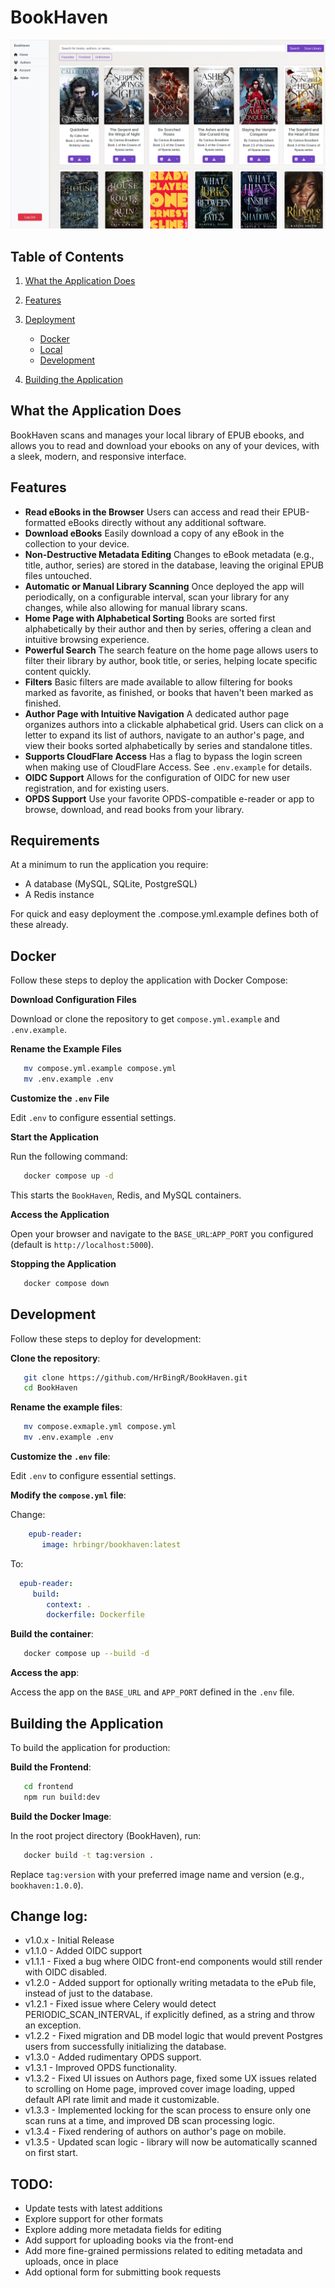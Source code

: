 # BookHaven

![BookHaven Home](./bookhaven_home.png)

## Table of Contents
1. [What the Application Does]()
2. [Features]()
3. [Deployment]()
   - [Docker]()
   - [Local]()
   - [Development]()

4. [Building the Application]()


## What the Application Does
BookHaven scans and manages your local library of EPUB ebooks, and allows you to read and download your ebooks on any of your devices, with a sleek, modern, and responsive interface.

## Features
- **Read eBooks in the Browser**
  Users can access and read their EPUB-formatted eBooks directly without any additional software.
- **Download eBooks**
  Easily download a copy of any eBook in the collection to your device.
- **Non-Destructive Metadata Editing**
  Changes to eBook metadata (e.g., title, author, series) are stored in the database, leaving the original EPUB files untouched.
- **Automatic or Manual Library Scanning**
  Once deployed the app will periodically, on a configurable interval, scan your library for any changes, while also allowing for manual library scans.
- **Home Page with Alphabetical Sorting**
  Books are sorted first alphabetically by their author and then by series, offering a clean and intuitive browsing experience.
- **Powerful Search**
  The search feature on the home page allows users to filter their library by author, book title, or series, helping locate specific content quickly.
- **Filters**
  Basic filters are made available to allow filtering for books marked as favorite, as finished, or books that haven't been marked as finished.
- **Author Page with Intuitive Navigation**
  A dedicated author page organizes authors into a clickable alphabetical grid. Users can click on a letter to expand its list of authors, navigate to an author's page, and view their books sorted alphabetically by series and standalone titles.
- **Supports CloudFlare Access**
  Has a flag to bypass the login screen when making use of CloudFlare Access. See `.env.example` for details.
- **OIDC Support**
  Allows for the configuration of OIDC for new user registration, and for existing users.
- **OPDS Support**
  Use your favorite OPDS-compatible e-reader or app to browse, download, and read books from your library.

## Requirements

At a minimum to run the application you require:

- A database (MySQL, SQLite, PostgreSQL)
- A Redis instance

For quick and easy deployment the .compose.yml.example defines both of these already.

## Docker
Follow these steps to deploy the application with Docker Compose:

**Download Configuration Files**

Download or clone the repository to get `compose.yml.example` and `.env.example`.

**Rename the Example Files**

``` bash
   mv compose.yml.example compose.yml
   mv .env.example .env
```

**Customize the `.env` File**

Edit `.env` to configure essential settings.

**Start the Application**

Run the following command:
``` bash
   docker compose up -d
```
This starts the `BookHaven`, Redis, and MySQL containers.

**Access the Application**

Open your browser and navigate to the `BASE_URL`:`APP_PORT` you configured (default is `http://localhost:5000`).

**Stopping the Application**

``` bash
   docker compose down
```

## Development
Follow these steps to deploy for development:

**Clone the repository**:

``` bash
   git clone https://github.com/HrBingR/BookHaven.git
   cd BookHaven
```

**Rename the example files**:

```bash
   mv compose.exmaple.yml compose.yml
   mv .env.example .env
```

**Customize the `.env` file**:

Edit `.env` to configure essential settings.

**Modify the `compose.yml` file**:

Change:

```yaml
    epub-reader:
       image: hrbingr/bookhaven:latest
```

To:

```yaml
  epub-reader:
     build:
        context: .
        dockerfile: Dockerfile
```

**Build the container**:
```bash
   docker compose up --build -d
```

**Access the app**:

Access the app on the `BASE_URL` and `APP_PORT` defined in the `.env` file.

## Building the Application
To build the application for production:

**Build the Frontend**:

``` bash
   cd frontend
   npm run build:dev
```

**Build the Docker Image**:

In the root project directory (BookHaven), run:
``` bash
   docker build -t tag:version .
```

Replace `tag:version` with your preferred image name and version (e.g., `bookhaven:1.0.0`).

## Change log:

- v1.0.x - Initial Release
- v1.1.0 - Added OIDC support
- v1.1.1 - Fixed a bug where OIDC front-end components would still render with OIDC disabled.
- v1.2.0 - Added support for optionally writing metadata to the ePub file, instead of just to the database.
- v1.2.1 - Fixed issue where Celery would detect PERIODIC_SCAN_INTERVAL, if explicitly defined, as a string and throw an exception.
- v1.2.2 - Fixed migration and DB model logic that would prevent Postgres users from successfully initializing the database.
- v1.3.0 - Added rudimentary OPDS support.
- v1.3.1 - Improved OPDS functionality.
- v1.3.2 - Fixed UI issues on Authors page, fixed some UX issues related to scrolling on Home page, improved cover image loading, upped default API rate limit and made it customizable.
- v1.3.3 - Implemented locking for the scan process to ensure only one scan runs at a time, and improved DB scan processing logic.
- v1.3.4 - Fixed rendering of authors on author's page on mobile.
- v1.3.5 - Updated scan logic - library will now be automatically scanned on first start.

## TODO:

- Update tests with latest additions
- Explore support for other formats
- Explore adding more metadata fields for editing
- Add support for uploading books via the front-end
- Add more fine-grained permissions related to editing metadata and uploads, once in place
- Add optional form for submitting book requests